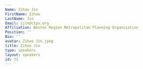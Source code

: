 ```yaml
---
Name: Zihao Jin
FirstName: Zihao
LastName: Jin
Email: zjin@ctps.org
Affiliation: Boston Region Metropolitan Planning Organization
Position: ''
Bio: ''
avatar: Zihao Jin.jpeg
title: Zihao Jin
type: speakers
layout: speakers
id: 72
---
```

